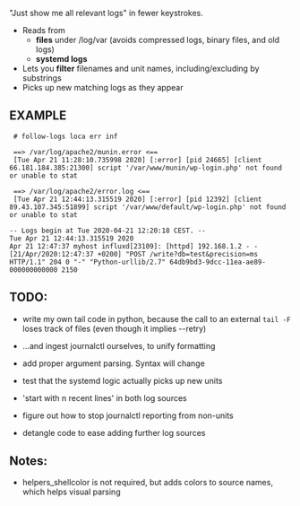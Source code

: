 "Just show me all relevant logs" in fewer keystrokes.
- Reads from 
  - **files** under /log/var (avoids compressed logs, binary files, and old logs) 
  - **systemd logs**
- Lets you **filter** filenames and unit names, including/excluding by substrings
- Picks up new matching logs as they appear


## EXAMPLE
```
 # follow-logs loca err inf

 ==> /var/log/apache2/munin.error <==
 [Tue Apr 21 11:28:10.735998 2020] [:error] [pid 24665] [client 66.181.184.385:21300] script '/var/www/munin/wp-login.php' not found or unable to stat

 ==> /var/log/apache2/error.log <==
 [Tue Apr 21 12:44:13.315519 2020] [:error] [pid 12392] [client 89.43.107.345:51899] script '/var/www/default/wp-login.php' not found or unable to stat

-- Logs begin at Tue 2020-04-21 12:20:18 CEST. --
Tue Apr 21 12:44:13.315519 2020
Apr 21 12:47:37 myhost influxd[23109]: [httpd] 192.168.1.2 - - [21/Apr/2020:12:47:37 +0200] "POST /write?db=test&precision=ms HTTP/1.1" 204 0 "-" "Python-urllib/2.7" 64db9bd3-9dcc-11ea-ae89-000000000000 2150

```


## TODO:
- write my own tail code in python, because the call to an external `tail -F` loses track of files (even though it implies --retry)
- ...and ingest journalctl ourselves, to unify formatting

- add proper argument parsing. Syntax will change
- test that the systemd logic actually picks up new units
- 'start with n recent lines' in both log sources

- figure out how to stop journalctl reporting from non-units
- detangle code to ease adding further log sources


## Notes:
- helpers_shellcolor is not required, but adds colors to source names, which helps visual parsing

